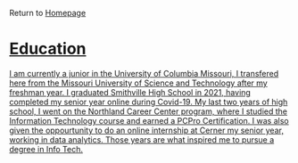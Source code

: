 Return to <a href= "https://github.com/BDBluhm/INFOTC-1000-Midterm/blob/main/README.md"> Homepage
# Education
I am currently a junior in the University of Columbia Missouri, I transfered here from the Missouri University of Science and Technology after my freshman year. I graduated Smithville High School in 2021, having completed my senior year online during Covid-19. My last two years of high school, I went on the Northland Career Center program, where I studied the Information Technology course and earned a PCPro Certification. I was also given the oppourtunity to do an online internship at Cerner my senior year, working in data analytics.
Those years are what inspired me to pursue a degree in Info Tech. 
